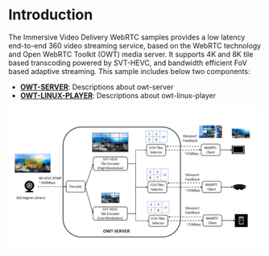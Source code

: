 
# Introduction

The Immersive Video Delivery WebRTC samples provides a low latency end-to-end 360 video streaming service, based on the WebRTC technology and Open WebRTC Toolkit (OWT) media server. It supports 4K and 8K tile based transcoding powered by SVT-HEVC, and bandwidth efficient FoV based adaptive streaming. This sample includes below two components:

- **[OWT-SERVER](owt-server/README.md)**: Descriptions about owt-server
- **[OWT-LINUX-PLAYER](owt-linux-player/README.md)**: Descriptions about owt-linux-player

<img src="doc/intro.png">
